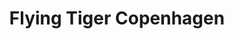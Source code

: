 ---
title: "Flying Tiger Copenhagen"
url: /bilbao/flying-tiger-copenhagen/
shop: tienda de variedades
---